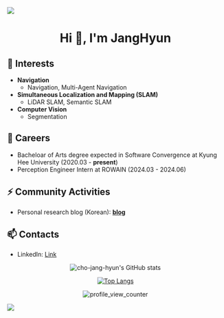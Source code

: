 <div>
<img src="https://capsule-render.vercel.app/api?type=waving&color=BDBDC8&height=80&section=header" />

<h1 align="center">Hi 👋, I'm JangHyun</h1>

## 🌱 Interests
- **Navigation**
  - Navigation, Multi-Agent Navigation
- **Simultaneous Localization and Mapping (SLAM)**
  - LiDAR SLAM, Semantic SLAM
- **Computer Vision**
  - Segmentation

## 🔭 Careers
- Bacheloar of Arts degree expected in Software Convergence at Kyung Hee University (2020.03 - **present**)
- Perception Engineer Intern at ROWAIN (2024.03 - 2024.06)

## ⚡ Community Activities
- Personal research blog (Korean): [**blog**](https://priceless-hyun.tistory.com/)

## 📫 Contacts
- LinkedIn: [Link](https://www.linkedin.com/in/janghyun-cho/)


<div align="center">

  ![cho-jang-hyun's GitHub stats](https://github-readme-stats.vercel.app/api?username=cho-jang-hyun&count_private=true&show_icons=true)

  [![Top Langs](https://github-readme-stats.vercel.app/api/top-langs/?username=cho-jang-hyun&exclude_repo=cho-jang-hyun.github.io,cho-jang-hyun.github.io-legacyblog_source,cho-jang-hyun,&layout=compact)](https://github.com/anuraghazra/github-readme-stats)

  ![profile_view_counter](https://komarev.com/ghpvc/?username=cho-jang-hyun)
</div>

<img src="https://capsule-render.vercel.app/api?type=waving&color=BDBDC8&height=80&section=footer" />
</div>
